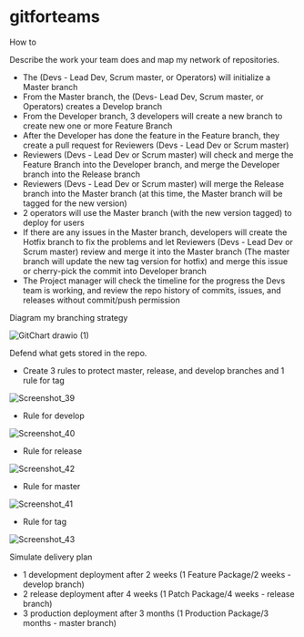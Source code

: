 # gitforteams
How to

Describe the work your team does and map my network of repositories.

+ The (Devs - Lead Dev, Scrum master, or Operators) will initialize a Master branch
+ From the Master branch, the (Devs- Lead Dev, Scrum master, or Operators) creates a Develop branch
+ From the Developer branch, 3 developers will create a new branch to create new one or more Feature Branch
+ After the Developer has done the feature in the Feature branch, they create a pull request for Reviewers (Devs - Lead Dev or Scrum master)
+ Reviewers (Devs - Lead Dev or Scrum master) will check and merge the Feature Branch into the Developer branch, and merge the Developer branch into the Release branch
+ Reviewers (Devs - Lead Dev or Scrum master) will merge the Release branch into the Master branch (at this time, the Master branch will be tagged for the new version)
+ 2 operators will use the Master branch (with the new version tagged) to deploy for users
+ If there are any issues in the Master branch, developers will create the Hotfix branch to fix the problems and let Reviewers (Devs - Lead Dev or Scrum master) review and merge it into the Master branch (The master branch will update the new tag version for hotfix) and merge this issue or cherry-pick the commit into Developer branch
+ The Project manager will check the timeline for the progress the Devs team is working, and review the repo history of commits, issues, and releases without commit/push permission


Diagram my branching strategy

![GitChart drawio (1)](https://github.com/user-attachments/assets/04f38be8-1d45-4c7e-84b7-d0e6c637687e)


Defend what gets stored in the repo.

+ Create 3 rules to protect master, release, and develop branches and 1 rule for tag

![Screenshot_39](https://github.com/user-attachments/assets/ce0f4c4e-6e3c-4d19-aacf-00fcdc089d37)

+ Rule for develop

![Screenshot_40](https://github.com/user-attachments/assets/7ac600c0-be22-497c-8b74-c18786e978d8) 


+ Rule for release

![Screenshot_42](https://github.com/user-attachments/assets/b3c0216f-11a6-4034-96fe-933122528f73)

+ Rule for master

![Screenshot_41](https://github.com/user-attachments/assets/b78d365d-0173-4896-90e4-3b3e8fa91ed9)

+ Rule for tag

![Screenshot_43](https://github.com/user-attachments/assets/35398a1d-ceff-4b62-9ebe-39f89ec73ca3)

Simulate delivery plan

+ 1 development deployment after 2 weeks (1 Feature Package/2 weeks - develop branch)   
+ 2 release deployment after 4 weeks (1 Patch Package/4 weeks - release branch)
+ 3 production deployment after 3 months (1 Production Package/3 months - master branch)

